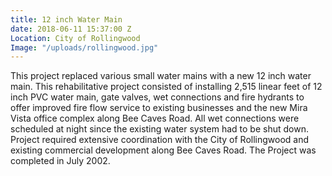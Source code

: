 ```yaml
---
title: 12 inch Water Main
date: 2018-06-11 15:37:00 Z
Location: City of Rollingwood
Image: "/uploads/rollingwood.jpg"
---
```


This project replaced various small water mains with a new 12 inch water main.  This rehabilitative project consisted of installing 2,515 linear feet of 12 inch PVC water main, gate valves, wet connections and fire hydrants to offer improved fire flow service to existing businesses and the new Mira Vista office complex along Bee Caves Road.  All wet connections were scheduled at night since the existing water system had to be shut down.  Project required extensive coordination with the City of Rollingwood and existing commercial development along Bee Caves Road.  The Project was completed in July 2002.